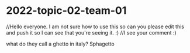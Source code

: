 # 2022-topic-02-team-01
//Hello everyone. I am not sure how to use this so can you please edit this and push it so I can see that you're seeing it. :)
//I see your comment :)

what do they call a ghetto in italy?
Sphagetto
